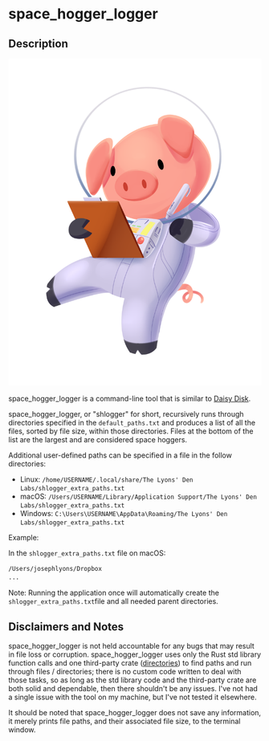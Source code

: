 # space_hogger_logger

## Description

![Pig Mascot](./images/pig_mascot.png)

space_hogger_logger is a command-line tool that is similar to
[Daisy Disk](https://daisydiskapp.com).

space_hogger_logger, or "shlogger" for short, recursively runs through
directories specified in the `default_paths.txt` and produces a list of all the
files, sorted by file size, within those directories.  Files at the bottom of
the list are the largest and are considered space hoggers.

Additional user-defined paths can be specified in a file in the follow
directories:

- Linux:   `/home/USERNAME/.local/share/The Lyons' Den Labs/shlogger_extra_paths.txt`
- macOS:   `/Users/USERNAME/Library/Application Support/The Lyons' Den Labs/shlogger_extra_paths.txt`
- Windows: `C:\Users\USERNAME\AppData\Roaming/The Lyons' Den Labs/shlogger_extra_paths.txt`

Example:

In the `shlogger_extra_paths.txt` file on macOS:
```txt
/Users/josephlyons/Dropbox
...
```

Note: Running the application once will automatically create the
`shlogger_extra_paths.txt`file and all needed parent directories.

## Disclaimers and Notes

space_hogger_logger is not held accountable for any bugs that may result in file
loss or corruption.  space_hogger_logger uses only the Rust std library function
calls and one third-party crate
([directories](https://crates.io/crates/directories)) to find paths and run
through files / directories; there is no custom code written to deal with
those tasks, so as long as the std library code and the third-party crate are
both solid and dependable, then there shouldn't be any issues.  I've not had a
single issue with the tool on my machine, but I've not tested it elsewhere.

It should be noted that space_hogger_logger does not save any information, it
merely prints file paths, and their associated file size, to the terminal
window.
